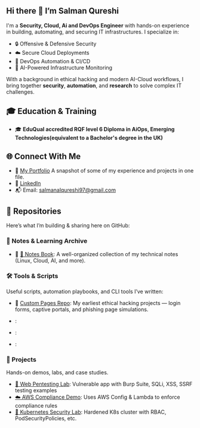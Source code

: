 ## Hi there 👋  I’m Salman Qureshi

I'm a **Security, Cloud, Ai and DevOps Engineer** with hands-on experience in building, automating, and securing IT infrastructures. I specialize in:

- 🔒 Offensive & Defensive Security
- ☁️ Secure Cloud Deployments
- 🔄 DevOps Automation & CI/CD
- 🧠 AI-Powered Infrastructure Monitoring

With a background in ethical hacking and modern AI-Cloud workflows, I bring together **security**, **automation**, and **research** to solve complex IT challenges.

## 🎓 Education & Training

- 🎓 **EduQual accredited RQF level 6 Diploma in AiOps, Emerging Technologies(equivalent to a Bachelor's degree in the UK)** 

## 🌐 Connect With Me

- 📄 [My Portfolio](https://github.com/Salman-Qurayshi/Portfolio/tree/main) A snapshot of some of my experience and projects in one file.
- 💼 [LinkedIn](https://www.linkedin.com/in/salman-qureshi-4aa41a247)
- 📬 Email: salmanalqureshi97@gmail.com


## 📁 Repositories

Here’s what I’m building & sharing here on GitHub:

### 🧾 Notes & Learning Archive
- 🔗 [📘 Notes Book](https://github.com/yourusername/notes-book): A well-organized collection of my technical notes (Linux, Cloud, AI, and more).


### 🛠️ Tools & Scripts

Useful scripts, automation playbooks, and CLI tools I’ve written:

- 🔗 [ Custom Pages Repo](https://github.com/Salman-Qurayshi/Custom-pages): My earliest ethical hacking projects — login forms, captive portals, and phishing page simulations.

- [](https://github.com/Salman-Qurayshi/ansible-secure-linux): 
- [](https://github.com/Salman-Qurayshi/python-log-analyzer):
- [](https://github.com/Salman-Qurayshi/terraform-secure-vpc):


### 🚧 Projects

 Hands-on demos, labs, and case studies.

- [🔐 Web Pentesting Lab](https://github.com/Salman-Qurayshi/web-pentest-lab): Vulnerable app with Burp Suite, SQLi, XSS, SSRF testing examples
- [☁️ AWS Compliance Demo](https://github.com/Salman-Qurayshi/aws-compliance-config): Uses AWS Config & Lambda to enforce compliance rules
- [🧪 Kubernetes Security Lab](https://github.com/Salman-Qurayshi/k8s-security-hardening): Hardened K8s cluster with RBAC, PodSecurityPolicies, etc.
